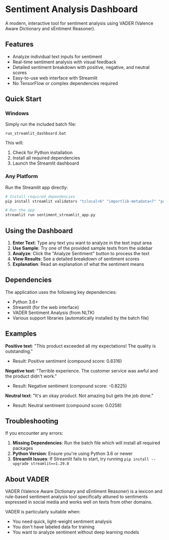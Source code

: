 # Sentiment Analysis Dashboard

A modern, interactive tool for sentiment analysis using VADER (Valence Aware Dictionary and sEntiment Reasoner).

## Features

- Analyze individual text inputs for sentiment
- Real-time sentiment analysis with visual feedback
- Detailed sentiment breakdown with positive, negative, and neutral scores
- Easy-to-use web interface with Streamlit
- No TensorFlow or complex dependencies required

## Quick Start

### Windows

Simply run the included batch file:

```
run_streamlit_dashboard.bat
```

This will:
1. Check for Python installation
2. Install all required dependencies
3. Launch the Streamlit dashboard

### Any Platform

Run the Streamlit app directly:

```bash
# Install required dependencies
pip install streamlit validators "tzlocal<6" "importlib-metadata<7" "packaging<24" "protobuf<5" "rich<14" "tenacity<9" numpy==1.22.3 vaderSentiment

# Run the app
streamlit run sentiment_streamlit_app.py
```

## Using the Dashboard

1. **Enter Text**: Type any text you want to analyze in the text input area
2. **Use Sample**: Try one of the provided sample texts from the sidebar
3. **Analyze**: Click the "Analyze Sentiment" button to process the text
4. **View Results**: See a detailed breakdown of sentiment scores
5. **Explanation**: Read an explanation of what the sentiment means

## Dependencies

The application uses the following key dependencies:

- Python 3.6+
- Streamlit (for the web interface)
- VADER Sentiment Analysis (from NLTK)
- Various support libraries (automatically installed by the batch file)

## Examples

**Positive text**: "This product exceeded all my expectations! The quality is outstanding."
- Result: Positive sentiment (compound score: 0.8316)

**Negative text**: "Terrible experience. The customer service was awful and the product didn't work."
- Result: Negative sentiment (compound score: -0.8225)

**Neutral text**: "It's an okay product. Not amazing but gets the job done."
- Result: Neutral sentiment (compound score: 0.0258)

## Troubleshooting

If you encounter any errors:

1. **Missing Dependencies**: Run the batch file which will install all required packages
2. **Python Version**: Ensure you're using Python 3.6 or newer
3. **Streamlit Issues**: If Streamlit fails to start, try running `pip install --upgrade streamlit==1.29.0`

## About VADER

VADER (Valence Aware Dictionary and sEntiment Reasoner) is a lexicon and rule-based sentiment analysis tool specifically attuned to sentiments expressed in social media and works well on texts from other domains.

VADER is particularly suitable when:
- You need quick, light-weight sentiment analysis
- You don't have labeled data for training
- You want to analyze sentiment without deep learning models 
